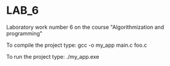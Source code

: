 # LAB_6
Laboratory work number 6 on the course "Algorithmization and programming"

To compile the project type: gcc -o my_app main.c foo.c

To run the project type: ./my_app.exe